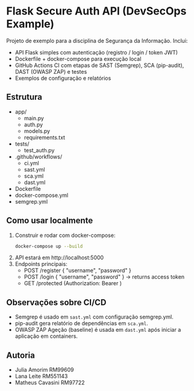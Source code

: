 # Flask Secure Auth API (DevSecOps Example)

Projeto de exemplo para a disciplina de Segurança da Informação.
Inclui:
- API Flask simples com autenticação (registro / login / token JWT)
- Dockerfile + docker-compose para execução local
- GitHub Actions CI com etapas de SAST (Semgrep), SCA (pip-audit), DAST (OWASP ZAP) e testes
- Exemplos de configuração e relatórios

## Estrutura
- app/
  - main.py
  - auth.py
  - models.py
  - requirements.txt
- tests/
  - test_auth.py
- .github/workflows/
  - ci.yml
  - sast.yml
  - sca.yml
  - dast.yml
- Dockerfile
- docker-compose.yml
- semgrep.yml

## Como usar localmente
1. Construir e rodar com docker-compose:
   ```bash
   docker-compose up --build
   ```
2. API estará em http://localhost:5000
3. Endpoints principais:
   - POST /register  { "username", "password" }
   - POST /login     { "username", "password" } -> returns access token
   - GET /protected  (Authorization: Bearer <token>)

## Observações sobre CI/CD
- Semgrep é usado em `sast.yml` com configuração semgrep.yml.
- pip-audit gera relatório de dependências em `sca.yml`.
- OWASP ZAP Ageção (baseline) é usada em `dast.yml` após iniciar a aplicação em containers.

## Autoria 
- Julia Amorim RM99609
- Lana Leite RM551143
- Matheus Cavasini RM97722
